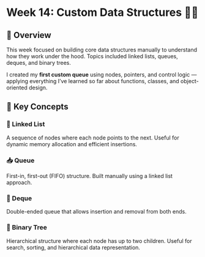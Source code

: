 # Week 14: Custom Data Structures 🧮🐍

## 🧭 Overview
This week focused on building core data structures manually to understand how they work under the hood. Topics included linked lists, queues, deques, and binary trees.

I created my **first custom queue** using nodes, pointers, and control logic — applying everything I’ve learned so far about functions, classes, and object-oriented design.

## 🔑 Key Concepts

### 🔗 Linked List
A sequence of nodes where each node points to the next. Useful for dynamic memory allocation and efficient insertions.

### 📥 Queue
First-in, first-out (FIFO) structure. Built manually using a linked list approach.

### 🔄 Deque
Double-ended queue that allows insertion and removal from both ends.

### 🌳 Binary Tree
Hierarchical structure where each node has up to two children. Useful for search, sorting, and hierarchical data representation.